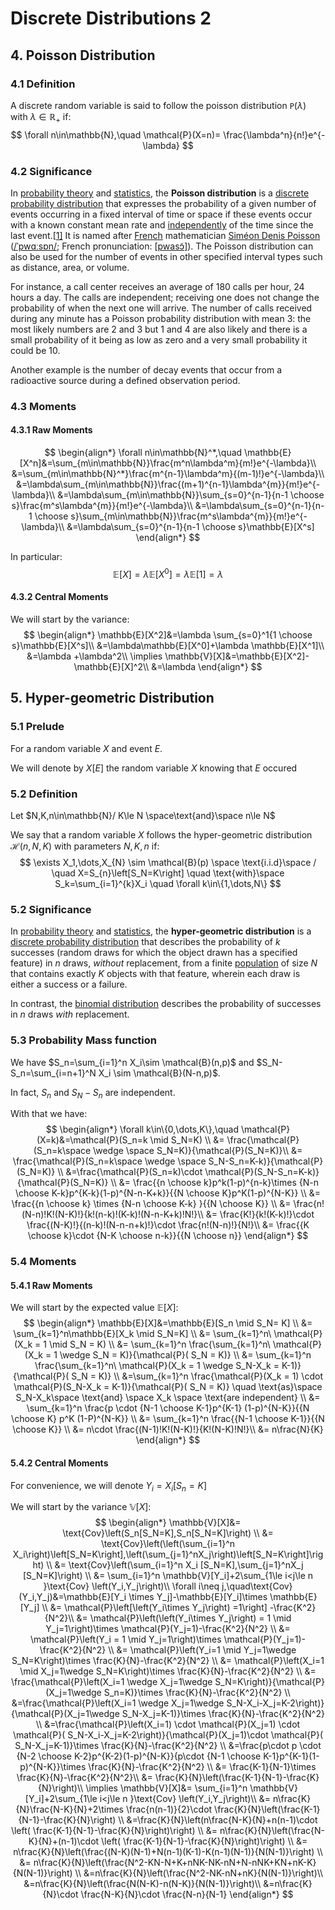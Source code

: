 # Discrete Distributions 2

## 4. Poisson Distribution

### 4.1 Definition

A discrete random variable is said to follow the poisson distribution $\mathtt{P}(\lambda)$ with $\lambda \in\mathbb{R}_+$ if:
$$
\forall n\in\mathbb{N},\quad \mathcal{P}(X=n)= \frac{\lambda^n}{n!}e^{-\lambda}
$$

### 4.2 Significance

In [probability theory](https://en.wikipedia.org/wiki/Probability_theory) and [statistics](https://en.wikipedia.org/wiki/Statistics), the **Poisson distribution** is a [discrete probability distribution](https://en.wikipedia.org/wiki/Discrete_probability_distribution) that expresses the probability of a given number of events occurring in a fixed interval of time or space if these events occur with a known constant mean rate and [independently](https://en.wikipedia.org/wiki/Statistical_independence) of the time since the last event.[[1\]](https://en.wikipedia.org/wiki/Poisson_distribution#cite_note-Haight1967-1) It is named after [French](https://en.wikipedia.org/wiki/France) mathematician [Siméon Denis Poisson](https://en.wikipedia.org/wiki/Siméon_Denis_Poisson) ([/ˈpwɑːsɒn/](https://en.wikipedia.org/wiki/Help:IPA/English); French pronunciation: [[pwasɔ̃\]](https://en.wikipedia.org/wiki/Help:IPA/French)). The Poisson distribution can also be used for the number of events in other specified interval types such as distance, area, or volume.

For instance, a call center receives an average of 180 calls per hour, 24 hours a day. The calls are independent; receiving one does not change the probability of when the next one will arrive. The number of calls received during any minute has a Poisson probability distribution with mean 3: the most likely numbers are 2 and 3 but 1 and 4 are also likely and there is a small probability of it being as low as zero and a very small probability it could be 10.

Another example is the number of decay events that occur from a radioactive source during a defined observation period.

### 4.3 Moments

#### 4.3.1 Raw Moments

$$
\begin{align*}
\forall n\in\mathbb{N}^*,\quad \mathbb{E}[X^n]&=\sum_{m\in\mathbb{N}}\frac{m^n\lambda^m}{m!}e^{-\lambda}\\
&=\sum_{m\in\mathbb{N}^*}\frac{m^{n-1}\lambda^m}{(m-1)!}e^{-\lambda}\\
&=\lambda\sum_{m\in\mathbb{N}}\frac{(m+1)^{n-1}\lambda^{m}}{m!}e^{-\lambda}\\
&=\lambda\sum_{m\in\mathbb{N}}\sum_{s=0}^{n-1}{n-1 \choose s}\frac{m^s\lambda^{m}}{m!}e^{-\lambda}\\
&=\lambda\sum_{s=0}^{n-1}{n-1 \choose s}\sum_{m\in\mathbb{N}}\frac{m^s\lambda^{m}}{m!}e^{-\lambda}\\
&=\lambda\sum_{s=0}^{n-1}{n-1 \choose s}\mathbb{E}[X^s]
\end{align*}
$$

In particular:
$$
\mathbb{E}[X]=\lambda\mathbb{E}[X^0]=\lambda\mathbb{E}[1]=\lambda
$$

#### 4.3.2 Central Moments

We will start by the variance:
$$
\begin{align*}
\mathbb{E}[X^2]&=\lambda \sum_{s=0}^1{1 \choose s}\mathbb{E}[X^s]\\
&=\lambda\mathbb{E}[X^0]+\lambda \mathbb{E}[X^1]\\
&=\lambda +\lambda^2\\
\implies \mathbb{V}[X]&=\mathbb{E}[X^2]-\mathbb{E}[X]^2\\
&=\lambda
\end{align*}
$$

## 5. Hyper-geometric Distribution

### 5.1 Prelude

For a random variable $X$ and event $E$.

We will denote by $X[E]$ the random variable $X$ knowing that $E$ occured

### 5.2 Definition

Let $N,K,n\in\mathbb{N}/ K\le N \space\text{and}\space n\le N$

We say that a random variable $X$ follows the hyper-geometric distribution $\mathcal{H}(n,N,K)$ with parameters $N,K,n$ if:
$$
\exists X_1,\dots,X_{N} \sim \mathcal{B}(p) \space \text{i.i.d}\space / \quad X=S_{n}\left[S_N=K\right] \quad \text{with}\space  S_k=\sum_{i=1}^{k}X_i \quad \forall k\in\{1,\dots,N\}
$$

### 5.2 Significance

In [probability theory](https://en.wikipedia.org/wiki/Probability_theory) and [statistics](https://en.wikipedia.org/wiki/Statistics), the **hyper-geometric distribution** is a [discrete probability distribution](https://en.wikipedia.org/wiki/Probability_distribution#Discrete_probability_distribution) that describes the probability of $k$ successes (random draws for which the object drawn has a specified feature) in $n$ draws, *without* replacement, from a finite [population](https://en.wikipedia.org/wiki/Statistical_population) of size $N$ that contains exactly $K$ objects with that feature, wherein each draw is either a success or a failure.

In contrast, the [binomial distribution](https://en.wikipedia.org/wiki/Binomial_distribution) describes the probability of successes in $n$ draws *with* replacement.

### 5.3 Probability Mass function

We have $S_n=\sum_{i=1}^n X_i\sim \mathcal{B}(n,p)$ and $S_N-S_n=\sum_{i=n+1}^N X_i \sim \mathcal{B}(N-n,p)$.

In fact, $S_n$ and $S_{N}-S_n$ are independent.

With that we have:
$$
\begin{align*}
\forall k\in\{0,\dots,K\},\quad \mathcal{P}(X=k)&=\mathcal{P}(S_n=k \mid S_N=K) \\
&= \frac{\mathcal{P}(S_n=k\space  \wedge \space S_N=K)}{\mathcal{P}(S_N=K)}\\
&= \frac{\mathcal{P}(S_n=k\space  \wedge \space S_N-S_n=K-k)}{\mathcal{P}(S_N=K)} \\
&=\frac{\mathcal{P}(S_n=k)\cdot \mathcal{P}(S_N-S_n=K-k)}{\mathcal{P}(S_N=K)} \\
&= \frac{{n \choose k}p^k(1-p)^{n-k}\times {N-n \choose K-k}p^{K-k}(1-p)^{N-n-K+k}}{{N \choose K}p^K(1-p)^{N-K}} \\
&= \frac{{n \choose k} \times {N-n \choose K-k} }{{N \choose K}} \\
&= \frac{n!(N-n)!K!(N-K)!}{k!(n-k)!(K-k)!(N-n-K+k)!N!}\\
&= \frac{K!}{k!(K-k)!}\cdot \frac{(N-K)!}{(n-k)!(N-n-n+k)!}\cdot \frac{n!(N-n)!}{N!}\\
&= \frac{{K \choose k}\cdot {N-K \choose n-k}}{{N \choose n}}
\end{align*}
$$

### 5.4 Moments

#### 5.4.1 Raw Moments

We will start by the expected value $\mathbb{E}[X]:$
$$
\begin{align*}
\mathbb{E}[X]&=\mathbb{E}[S_n \mid S_N= K] \\
&= \sum_{k=1}^n\mathbb{E}[X_k \mid S_N=K] \\
&= \sum_{k=1}^n\ \mathcal{P}(X_k = 1 \mid S_N  = K) \\
&= \sum_{k=1}^n \frac{\sum_{k=1}^n\ \mathcal{P}(X_k = 1 \wedge S_N  = K)}{\mathcal{P}( S_N  = K)} \\
&= \sum_{k=1}^n \frac{\sum_{k=1}^n\ \mathcal{P}(X_k = 1 \wedge S_N-X_k  = K-1)}{\mathcal{P}( S_N  = K)} \\
&=\sum_{k=1}^n \frac{\mathcal{P}(X_k = 1)  \cdot \mathcal{P}(S_N-X_k  = K-1)}{\mathcal{P}( S_N  = K)} \quad \text{as}\space S_N-X_k\space \text{and} \space X_k \space \text{are independent}  \\
&= \sum_{k=1}^n \frac{p  \cdot {N-1 \choose K-1}p^{K-1} (1-p)^{N-K}}{{N \choose K} p^K (1-P)^{N-K}} \\
&= \sum_{k=1}^n \frac{{N-1 \choose K-1}}{{N \choose K}} \\
&= n\cdot \frac{(N-1)!K!(N-K)!}{K!(N-K)!N!}\\
&= n\frac{N}{K}
\end{align*}
$$

#### 5.4.2 Central Moments

For convenience, we will denote $Y_i=X_i[S_n=K]$

We will start by the variance $\mathbb{V}[X]:$
$$
\begin{align*}
\mathbb{V}[X]&= \text{Cov}\left(S_n[S_N=K],S_n[S_N=K]\right) \\
&= \text{Cov}\left(\left(\sum_{i=1}^n X_i\right)\left[S_N=K\right],\left(\sum_{j=1}^nX_j\right)\left[S_N=K\right]\right) \\
&= \text{Cov}\left(\sum_{i=1}^n X_i [S_N=K],\sum_{j=1}^nX_j [S_N=K]\right) \\
&= \sum_{i=1}^n \mathbb{V}[Y_i]+2\sum_{1\le i<j\le n }\text{Cov} \left(Y_i,Y_j\right)\\
\forall i\neq j,\quad\text{Cov}(Y_i,Y_j)&=\mathbb{E}[Y_i \times Y_j]-\mathbb{E}[Y_i]\times \mathbb{E}[Y_j] \\
&= \mathcal{P}\left[\left(Y_i\times Y_j\right) =1\right] -\frac{K^2}{N^2}\\
&= \mathcal{P}\left(\left(Y_i\times Y_j\right) = 1 \mid Y_j=1\right)\times \mathcal{P}(Y_j=1)-\frac{K^2}{N^2} \\
&= \mathcal{P}\left(Y_i = 1 \mid Y_j=1\right)\times \mathcal{P}(Y_j=1)-\frac{K^2}{N^2} \\
&= \mathcal{P}\left(Y_i=1 \mid Y_j=1\wedge S_N=K\right)\times \frac{K}{N}-\frac{K^2}{N^2} \\
&= \mathcal{P}\left(X_i=1 \mid X_j=1\wedge S_N=K\right)\times \frac{K}{N}-\frac{K^2}{N^2} \\
&= \frac{\mathcal{P}\left(X_i=1 \wedge X_j=1\wedge S_N=K\right)}{\mathcal{P}(X_j=1\wedge S_n=K)}\times \frac{K}{N}-\frac{K^2}{N^2} \\
&=\frac{\mathcal{P}\left(X_i=1 \wedge X_j=1\wedge S_N-X_i-X_j=K-2\right)}{\mathcal{P}(X_j=1\wedge S_N-X_j=K-1)}\times \frac{K}{N}-\frac{K^2}{N^2} \\
&=\frac{\mathcal{P}\left(X_i=1) \cdot \mathcal{P}(X_j=1) \cdot \mathcal{P}( S_N-X_i-X_j=K-2\right)}{\mathcal{P}(X_j=1)\cdot \mathcal{P}( S_N-X_j=K-1)}\times \frac{K}{N}-\frac{K^2}{N^2} \\
&=\frac{p\cdot p \cdot {N-2 \choose K-2}p^{K-2}(1-p)^{N-K}}{p\cdot {N-1 \choose K-1}p^{K-1}(1-p)^{N-K}}\times \frac{K}{N}-\frac{K^2}{N^2} \\
&= \frac{K-1}{N-1}\times \frac{K}{N}-\frac{K^2}{N^2}\\
&= \frac{K}{N}\left(\frac{K-1}{N-1}-\frac{K}{N}\right)\\
\implies \mathbb{V}[X]&= \sum_{i=1}^n \mathbb{V}[Y_i]+2\sum_{1\le i<j\le n }\text{Cov} \left(Y_i,Y_j\right)\\
&= n\frac{K}{N}\frac{N-K}{N}+2\times \frac{n(n-1)}{2}\cdot \frac{K}{N}\left(\frac{K-1}{N-1}-\frac{K}{N}\right) \\
&=\frac{K}{N}\left(n\frac{N-K}{N}+n(n-1)\cdot \left( \frac{K-1}{N-1}-\frac{K}{N}\right)\right) \\
&= n\frac{K}{N}\left(\frac{N-K}{N}+(n-1)\cdot \left( \frac{K-1}{N-1}-\frac{K}{N}\right)\right) \\
&= n\frac{K}{N}\left(\frac{(N-K)(N-1)+N(n-1)(K-1)-K(n-1)(N-1)}{N(N-1)}\right) \\
&= n\frac{K}{N}\left(\frac{N^2-KN-N+K+nNK-NK-nN+N-nNK+KN+nK-K}{N(N-1)}\right)  \\
&=n\frac{K}{N}\left(\frac{N^2-NK-nN+nK}{N(N-1)}\right)\\
&=n\frac{K}{N}\left(\frac{N(N-K)-n(N-K)}{N(N-1)}\right)\\
&=n\frac{K}{N}\cdot \frac{N-K}{N}\cdot \frac{N-n}{N-1}
\end{align*}
$$

